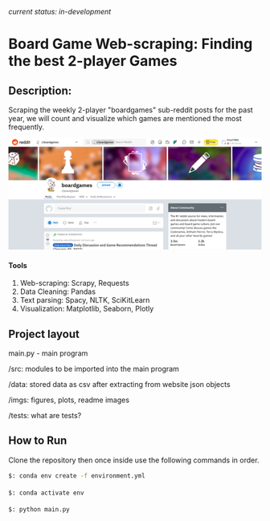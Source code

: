 ﻿*current status: in-development*

# Board Game Web-scraping: Finding the best 2-player Games

## Description:
Scraping the weekly 2-player "boardgames" sub-reddit posts for the past year, we will count and visualize which games are mentioned the most frequently.

<img src="./imgs/larger_img.png">

#### Tools
1. Web-scraping:
   Scrapy, Requests
2. Data Cleaning: Pandas
3. Text parsing: Spacy, NLTK, SciKitLearn
4. Visualization: Matplotlib, Seaborn, Plotly 


## Project layout

main.py - main program

/src: modules to be imported into the main program

/data: stored data as csv after extracting from website json objects

/imgs: figures, plots, readme images

/tests: what are tests?

## How to Run

Clone the repository then once inside use the following commands in order.

```bash
$: conda env create -f environment.yml

$: conda activate env

$: python main.py

```
